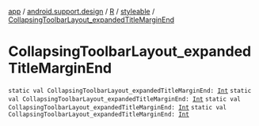 [app](../../../index.md) / [android.support.design](../../index.md) / [R](../index.md) / [styleable](index.md) / [CollapsingToolbarLayout_expandedTitleMarginEnd](.)

# CollapsingToolbarLayout_expandedTitleMarginEnd

`static val CollapsingToolbarLayout_expandedTitleMarginEnd: `[`Int`](https://kotlinlang.org/api/latest/jvm/stdlib/kotlin/-int/index.html)
`static val CollapsingToolbarLayout_expandedTitleMarginEnd: `[`Int`](https://kotlinlang.org/api/latest/jvm/stdlib/kotlin/-int/index.html)
`static val CollapsingToolbarLayout_expandedTitleMarginEnd: `[`Int`](https://kotlinlang.org/api/latest/jvm/stdlib/kotlin/-int/index.html)
`static val CollapsingToolbarLayout_expandedTitleMarginEnd: `[`Int`](https://kotlinlang.org/api/latest/jvm/stdlib/kotlin/-int/index.html)